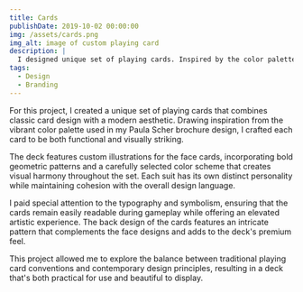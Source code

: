 ```yaml
---
title: Cards
publishDate: 2019-10-02 00:00:00
img: /assets/cards.png
img_alt: image of custom playing card
description: |
  I designed unique set of playing cards. Inspired by the color palette I used when designing Paula Scher's brochure.
tags:
  - Design
  - Branding
---
```


For this project, I created a unique set of playing cards that combines classic card design with a modern aesthetic. Drawing inspiration from the vibrant color palette used in my Paula Scher brochure design, I crafted each card to be both functional and visually striking.

The deck features custom illustrations for the face cards, incorporating bold geometric patterns and a carefully selected color scheme that creates visual harmony throughout the set. Each suit has its own distinct personality while maintaining cohesion with the overall design language.

I paid special attention to the typography and symbolism, ensuring that the cards remain easily readable during gameplay while offering an elevated artistic experience. The back design of the cards features an intricate pattern that complements the face designs and adds to the deck's premium feel.

This project allowed me to explore the balance between traditional playing card conventions and contemporary design principles, resulting in a deck that's both practical for use and beautiful to display.
